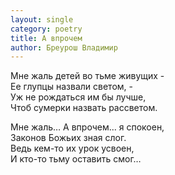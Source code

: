 ```yaml
---
layout: single
category: poetry
title: А впрочем
author: Бреурош Владимир
---
```


Мне жаль детей во тьме живущих -  
Ее глупцы назвали светом, -  
Уж не рождаться им бы лучше,  
Чтоб сумерки назвать рассветом.  

Мне жаль… А впрочем... я спокоен,  
Законов Божьих зная слог.  
Ведь кем-то их урок усвоен,  
И кто-то тьму оставить смог…  
